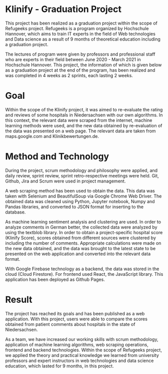# Klinify - Graduation Project

This project has been realized as a graduation project within the scope of Refugeeks project. Refugeeks is a program organized by Hochschule Hannover, which aims to train IT experts in the field of Web technologies and Data science as a result of 9 months of theoretical education including a graduation project.

The lectures of program were given by professors and professional staff who are experts in their field between June 2020 - March 2021 in Hochschule Hannover. This project, the information of which is given below as a graduation project at the end of the program, has been realized and was completed in 4 weeks as 2 sprints, each lasting 2 weeks.

# Goal

Within the scope of the Klinify project, it was aimed to re-evaluate the rating and reviews of some hospitals in Niedersachsen with our own algorithms. In this context, the relevant data were scraped from the internet, machine learning methods were used, and the new data obtained by re-evaluation of the data was presented on a web page. The relevant data are taken from maps.google.com and Klinikbewertungen.de.

# Method and Technology

During the project, scrum methodology and philosophy were applied, and daily review, sprint review, sprint retro-respective meetings were held. Git, Github, Jira and Scrum were used in project management.

A web scraping method has been used to obtain the data. This data was taken with Selenium and BeautifulSoup via Google Chrome Web Driver. The obtained data was cleaned using Python, Jupyter notebook, Numpy and Pandas libraries, and converted to JSON format for inserting to the database.

As machine learning sentiment analysis and clustering are used. In order to analyze comments in German better, the collected data were analyzed by using the textblob library. In order to obtain a project-specific hospital score (Klinify Score), scores obtained from different sources were clustered by including the number of comments. Appropriate calculations were made on the new data obtained, and the data was brought to the latest state to be presented on the web application and converted into the relevant data format.

With Google Firebase technology as a backend, the data was stored in the cloud (Cloud Firestore). For frontend used React, the JavaScript library. This application has been deployed as Github Pages.

# Result

The project has reached its goals and has been published as a web application. With this project, users were able to compare the scores obtained from patient comments about hospitals in the state of Niedersachsen.

As a team, we have increased our working skills with scrum methodology, application of machine learning algorithms, web scraping operations, frontend and backend technologies. Within the scope of Refugeeks project, we applied the theory and practical knowledge we learned from university professors and expert instructors in web technologies and data science education, which lasted for 9 months, in this project.
